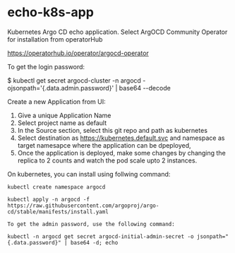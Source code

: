 # echo-k8s-app
Kubernetes Argo CD echo application. Select ArgOCD Community Operator for installation from operatorHub


https://operatorhub.io/operator/argocd-operator

To get the login password:

$ kubectl get secret argocd-cluster -n argocd -ojsonpath='{.data.admin\.password}' | base64 --decode

Create a new Application from UI:

1. Give a unique Application Name
2. Select project name as  default
3. In the Source section, select this git repo and path as kubernetes
4. Select destination as https://kubernetes.default.svc and namespace as target namesapce where the application can be dpeployed,
5. Once the application is deployed, make some changes by changing the replica to 2 counts and watch the pod scale upto 2 instances.

On kubernetes, you can install using follwing command:

```
kubectl create namespace argocd

kubectl apply -n argocd -f https://raw.githubusercontent.com/argoproj/argo-cd/stable/manifests/install.yaml

To get the admin password, use the following command:

kubectl -n argocd get secret argocd-initial-admin-secret -o jsonpath="{.data.password}" | base64 -d; echo

```





